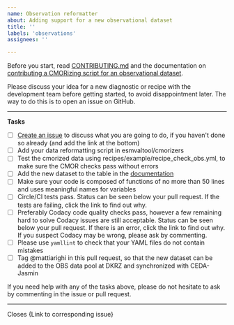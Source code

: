 ```yaml
---
name: Observation reformatter
about: Adding support for a new observational dataset
title: ''
labels: 'observations'
assignees: ''

---
```


Before you start, read [CONTRIBUTING.md](https://github.com/ESMValGroup/ESMValTool/blob/version2_development/CONTRIBUTING.md) and the documentation on [contributing a CMORizing script for an observational dataset](https://esmvaltool.readthedocs.io/en/latest/esmvaldiag/observations.html).

Please discuss your idea for a new diagnostic or recipe with the development team before getting started, to avoid disappointment later. The way to do this is to open an issue on GitHub.

---

**Tasks**

-   [ ] [Create an issue](https://github.com/ESMValGroup/ESMValTool/issues) to discuss what you are going to do, if you haven't done so already (and add the link at the bottom)
-   [ ] Add your data reformatting script in esmvaltool/cmorizers
-   [ ] Test the cmorized data using recipes/example/recipe_check_obs.yml, to make sure the CMOR checks pass without errors
-   [ ] Add the new dataset to the table in the [documentation](https://esmvaltool.readthedocs.io/en/latest/getting_started/inputdata.html)
-   [ ] Make sure your code is composed of functions of no more than 50 lines and uses meaningful names for variables
-   [ ] Circle/CI tests pass. Status can be seen below your pull request. If the tests are failing, click the link to find out why.
-   [ ] Preferably Codacy code quality checks pass, however a few remaining hard to solve Codacy issues are still acceptable. Status can be seen below your pull request. If there is an error, click the link to find out why. If you suspect Codacy may be wrong, please ask by commenting.
-   [ ] Please use `yamllint` to check that your YAML files do not contain mistakes 
-   [ ] Tag @mattiarighi in this pull request, so that the new dataset can be added to the OBS data pool at DKRZ and synchronized with CEDA-Jasmin

If you need help with any of the tasks above, please do not hesitate to ask by commenting in the issue or pull request.

---

Closes {Link to corresponding issue}
